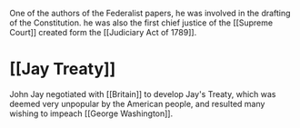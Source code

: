 One of the authors of the Federalist papers, he was involved in the drafting of the Constitution. he was also the first chief justice of the [[Supreme Court]] created form the [[Judiciary Act of 1789]].
# [[Jay Treaty]]
John Jay negotiated with [[Britain]] to develop Jay's Treaty, which was deemed very unpopular by the American people, and resulted many wishing to impeach [[George Washington]].